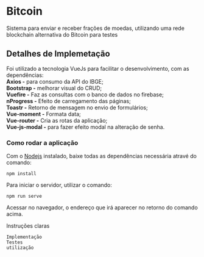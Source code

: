 # Bitcoin

Sistema para enviar e receber frações de moedas, utilizando uma rede blockchain alternativa do Bitcoin para testes

## Detalhes de Implemetação
Foi utilizado a tecnologia VueJs para facilitar o desenvolvimento, com as dependências:<br>
<strong>Axios -</strong> para consumo da API do IBGE;<br>
<strong>Bootstrap -</strong> melhorar visual do CRUD;<br>
<strong>Vuefire -</strong> Faz as consultas com o banco de dados no firebase;<br>
<strong>nProgress -</strong> Efeito de carregamento das páginas;<br>
<strong>Toastr -</strong> Retorno de mensagem no envio de formulários;<br>
<strong>Vue-moment -</strong> Formata data;<br>
<strong>Vue-router -</strong> Cria as rotas da aplicação;<br>
<strong>Vue-js-modal -</strong> para fazer efeito modal na alteração de senha.

### Como rodar a aplicação
Com o [Nodejs](https://nodejs.org) instalado, baixe todas as dependências necessária atravé do comando:

```
npm install
```

Para iniciar o servidor, utilizar o comando:

```
npm run serve
```

Acessar no navegador, o endereço que irá aparecer no retorno do comando acima.



Instruções claras

    Implementação
    Testes
    utilização

